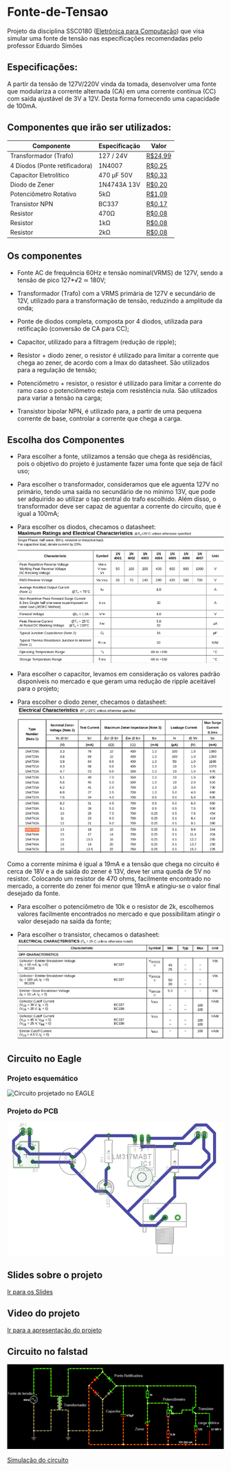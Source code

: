 # Fonte-de-Tensao
Projeto da disciplina SSC0180 ([Eletrônica para Computação](https://uspdigital.usp.br/jupiterweb/obterDisciplina?sgldis=SSC0180&codcur=55041&codhab=0)) que visa simular uma fonte de tensão nas especificações recomendadas pelo professor Eduardo Simões

## Especificações: 
A partir da tensão de 127V/220V vinda da tomada, desenvolver uma  fonte que modulariza a corrente alternada (CA) em uma corrente contínua (CC) com saída ajustável de 3V a 12V. Desta forma fornecendo uma capacidade de 100mA.

## Componentes que irão ser utilizados:

|Componente|Especificação|Valor|
|---|---|---|
|Transformador (Trafo)|127 / 24V|[R$24,99](https://produto.mercadolivre.com.br/MLB-1299130767-transformador-1212v-1a-trafo-bivolt-_JM?matt_tool=82322591&matt_word&gclid=EAIaIQobChMI8srS-8u46gIVBg-RCh0u1QKkEAQYASABEgJmHfD_BwE&quantity=1)|
|4 Diodos (Ponte retificadora)|1N4007|[R$0,25](https://www.baudaeletronica.com.br/diodo-1n4007.html)|
|Capacitor Eletrolítico|470 μF 50V|[R$0,33](https://www.baudaeletronica.com.br/capacitor-eletrolitico-470uf-25v.html)|
|Diodo de Zener|1N4743A 13V|[R$0,20](https://www.baudaeletronica.com.br/diodo-zener-1n4743-13v-1w.html)|
|Potenciômetro Rotativo|5kΩ|[R$1,09](https://www.baudaeletronica.com.br/potenciometro-linear-de-5k-5000.html)|
|Transistor NPN|BC337|[R$0,17](https://www.baudaeletronica.com.br/transistor-npn-bc337.html)|
|Resistor|470Ω|[R$0,08](https://www.baudaeletronica.com.br/resistor-470r-5-1-4w.html)|
|Resistor|1kΩ|[R$0.08](https://www.baudaeletronica.com.br/resistor-1k-5-1-4w.html)|
|Resistor|2kΩ|[R$0,08](https://www.baudaeletronica.com.br/resistor-2k-5-1-4w.html)|


## Os componentes

- Fonte AC de frequência 60Hz e tensão nominal(VRMS) de 127V, sendo a tensão de pico 127*√2 ≃ 180V;

- Transformador (Trafo) com a VRMS primária de 127V e secundário de 12V, utilizado para a transformação de tensão, reduzindo a amplitude da onda;

- Ponte de diodos completa, composta por 4 diodos, utilizada para retificação (conversão de CA para CC); 

- Capacitor, utilizado para a filtragem (redução de ripple);

- Resistor + diodo zener, o resistor é utilizado para limitar a corrente que chega ao zener, de acordo com a Imax do datasheet. São utilizados para a regulação de tensão;

- Potenciômetro + resistor, o resistor é utilizado para limitar a corrente do ramo caso o potenciômetro esteja com resistência nula. São utilizados para variar a tensão na carga;

- Transistor bipolar NPN, é utilizado para, a partir de uma pequena corrente de base, controlar a corrente que chega a carga.

## Escolha dos Componentes

- Para escolher a fonte, utilizamos a tensão que chega às residências, pois o objetivo do projeto é justamente fazer uma fonte que seja de fácil uso;

- Para escolher o transformador, consideramos que ele aguenta 127V no primário, tendo uma saída no secundário de no mínimo 13V, que pode ser adquirido ao utilizar o tap central do trafo escolhido. Além disso, o transformador deve ser capaz de aguentar a corrente do circuito, que é igual a 100mA;

- Para escolher os diodos, checamos o datasheet:
![](https://github.com/WictorDalbosco/Fonte-de-Tensao/blob/master/Imagens%20DataSheets/DataSheetDiode.png)

- Para escolher o capacitor, levamos em consideração os valores padrão disponíveis no mercado e que geram uma redução de ripple aceitável para o projeto;

- Para escolher o diodo zener, checamos o datasheet:
![](https://github.com/WictorDalbosco/Fonte-de-Tensao/blob/master/Imagens%20DataSheets/DataSheetZenerNovo.png)

Como a corrente mínima é igual a 19mA e a tensão que chega no circuito é cerca de 18V e a de saída do zener é 13V, deve ter uma queda de 5V no resistor. Colocando um resistor de 470 ohms, facilmente encontrado no mercado, a corrente do zener foi menor que 19mA e atingiu-se o valor final desejado da fonte.

- Para escolher o potenciômetro de 10k e o resistor de 2k, escolhemos valores facilmente encontrados no mercado e que possibilitam atingir o valor desejado na saída da fonte;

- Para escolher o transistor, checamos o datasheet:
![](https://github.com/WictorDalbosco/Fonte-de-Tensao/blob/master/Imagens%20DataSheets/DataSheetTransistor.png)

## Circuito no Eagle


### Projeto esquemático
![Circuito projetado no EAGLE](https://github.com/WictorDalbosco/Fonte-de-Tensao/blob/master/Imagens%20DataSheets/Fonte-esquemático.PNG)

### Projeto do PCB
![Projeto da fonte feito no EAGLE](https://github.com/WictorDalbosco/Fonte-de-Tensao/blob/master/Imagens%20DataSheets/Circuito-EAGLE.PNG)

## Slides sobre o projeto
[Ir para os Slides](https://github.com/WictorDalbosco/Fonte-de-Tensao/blob/master/Eletrônica-para-computação.pdf)

## Video do projeto
[Ir para a apresentação do projeto](https://youtu.be/R_1jAGBPNy4)

## Circuito no falstad

![](https://github.com/WictorDalbosco/Fonte-de-Tensao/blob/master/Imagens%20DataSheets/Falstad.png)

[Simulação do circuito](http://www.falstad.com/circuit/circuitjs.html?cct=$+1+0.000019999999999999998+7.943983955226134+50+5+48%0Av+-96+336+-96+48+0+1+60+127+0+0+0.5%0Aw+96+48+224+48+0%0Ad+224+64+288+128+3+default%0Ad+224+192+288+128+3+default%0Ad+160+128+224+64+3+default%0Ad+160+128+224+192+3+default%0Aw+224+192+224+288+0%0Aw+224+336+96+336+0%0Aw+160+128+160+272+0%0Ac+320+128+320+400+0+0.00047000000000000004+18.632014244246466%0Ar+656+256+656+400+0+120%0Ax+668+305+702+308+4+16+load%0Aw+-96+48+-32+48+0%0Aw+-16+176+-16+48+0%0Aw+-16+48+-32+48+0%0Aw+-16+240+-16+336+0%0Aw+-96+336+-16+336+0%0Aw+64+176+64+48+0%0Aw+64+240+64+336+0%0Aw+64+336+96+336+0%0Aw+64+48+96+48+0%0A34+zvoltage%5Cq12+0+1.7143528192810002e-7+0+2+13%0Az+432+400+432+208+2+zvoltage%5Cq12%0Ag+64+336+64+368+0%0Ag+-96+336+-96+368+0%0AT+-16+176+64+240+0+4+0.16+-0.48196031361902125+-1.6737479457962223e-14+0.999%0Ar+432+128+432+208+0+1000%0Aw+224+48+224+64+0%0Aw+160+272+160+400+0%0Aw+224+288+224+336+0%0Ar+528+400+528+304+0+5200%0Aw+352+400+320+400+0%0Aw+160+400+320+400+0%0Aw+544+400+528+400+0%0Aw+320+128+288+128+0%0A174+528+304+544+224+1+10000+0.005+Resistance%0At+592+240+656+240+0+1+-14.984407632320714+0.6782965312331225+100%0Aw+352+400+432+400+0%0Aw+480+400+528+400+0%0Aw+480+128+528+128+0%0Aw+432+128+480+128+0%0Aw+544+256+592+256+0%0Aw+592+256+592+240+0%0Aw+432+400+480+400+0%0Aw+544+400+560+400+0%0A370+656+400+560+400+1+0%0Ap+720+256+720+400+1+0%0Aw+656+256+720+256+0%0Aw+656+400+720+400+0%0Aw+528+208+432+208+0%0Aw+432+128+320+128+0%0Aw+528+128+656+128+0%0Aw+656+128+656+224+0%0Ao+0+8+0+4098+160+0.00009765625+0+2+0+3%0Ao+10+8+0+4099+5+0.025+1+2+10+3%0A)



